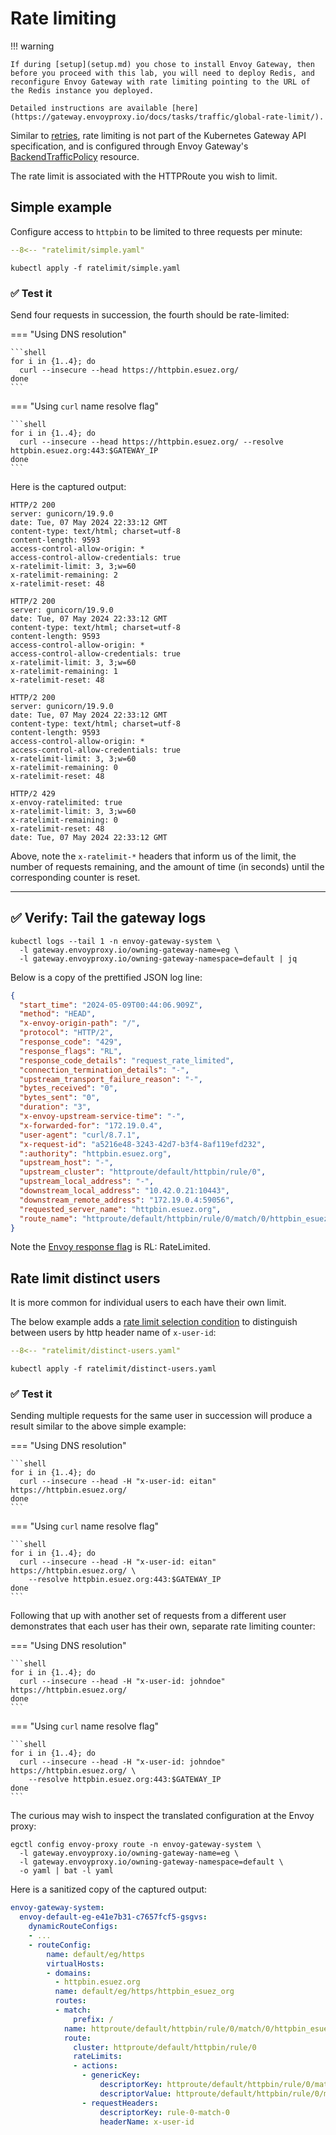 # Rate limiting

!!! warning

    If during [setup](setup.md) you chose to install Envoy Gateway, then before you proceed with this lab, you will need to deploy Redis, and reconfigure Envoy Gateway with rate limiting pointing to the URL of the Redis instance you deployed.

    Detailed instructions are available [here](https://gateway.envoyproxy.io/docs/tasks/traffic/global-rate-limit/).


Similar to [retries](retries.md),
rate limiting is not part of the Kubernetes Gateway API specification,
and is configured through Envoy Gateway's [BackendTrafficPolicy](https://gateway.envoyproxy.io/docs/api/extension_types/#backendtrafficpolicy) resource.

The rate limit is associated with the HTTPRoute you wish to limit.

## Simple example

Configure access to `httpbin` to be limited to three requests per minute:

```yaml linenums="1"
--8<-- "ratelimit/simple.yaml"
```

```shell
kubectl apply -f ratelimit/simple.yaml
```

### :white_check_mark: Test it

Send four requests in succession, the fourth should be rate-limited:

=== "Using DNS resolution"

    ```shell
    for i in {1..4}; do
      curl --insecure --head https://httpbin.esuez.org/
    done
    ```

=== "Using `curl` name resolve flag"

    ```shell
    for i in {1..4}; do
      curl --insecure --head https://httpbin.esuez.org/ --resolve httpbin.esuez.org:443:$GATEWAY_IP
    done
    ```

Here is the captured output:

```console
HTTP/2 200
server: gunicorn/19.9.0
date: Tue, 07 May 2024 22:33:12 GMT
content-type: text/html; charset=utf-8
content-length: 9593
access-control-allow-origin: *
access-control-allow-credentials: true
x-ratelimit-limit: 3, 3;w=60
x-ratelimit-remaining: 2
x-ratelimit-reset: 48

HTTP/2 200
server: gunicorn/19.9.0
date: Tue, 07 May 2024 22:33:12 GMT
content-type: text/html; charset=utf-8
content-length: 9593
access-control-allow-origin: *
access-control-allow-credentials: true
x-ratelimit-limit: 3, 3;w=60
x-ratelimit-remaining: 1
x-ratelimit-reset: 48

HTTP/2 200
server: gunicorn/19.9.0
date: Tue, 07 May 2024 22:33:12 GMT
content-type: text/html; charset=utf-8
content-length: 9593
access-control-allow-origin: *
access-control-allow-credentials: true
x-ratelimit-limit: 3, 3;w=60
x-ratelimit-remaining: 0
x-ratelimit-reset: 48

HTTP/2 429
x-envoy-ratelimited: true
x-ratelimit-limit: 3, 3;w=60
x-ratelimit-remaining: 0
x-ratelimit-reset: 48
date: Tue, 07 May 2024 22:33:12 GMT
```

Above, note the `x-ratelimit-*` headers that inform us of the limit, the number of requests remaining, and the amount of time (in seconds) until the corresponding counter is reset.

---

## :white_check_mark: Verify: Tail the gateway logs

```shell
kubectl logs --tail 1 -n envoy-gateway-system \
  -l gateway.envoyproxy.io/owning-gateway-name=eg \
  -l gateway.envoyproxy.io/owning-gateway-namespace=default | jq
```

Below is a copy of the prettified JSON log line:

```json linenums="1" hl_lines="6-7"
{
  "start_time": "2024-05-09T00:44:06.909Z",
  "method": "HEAD",
  "x-envoy-origin-path": "/",
  "protocol": "HTTP/2",
  "response_code": "429",
  "response_flags": "RL",
  "response_code_details": "request_rate_limited",
  "connection_termination_details": "-",
  "upstream_transport_failure_reason": "-",
  "bytes_received": "0",
  "bytes_sent": "0",
  "duration": "3",
  "x-envoy-upstream-service-time": "-",
  "x-forwarded-for": "172.19.0.4",
  "user-agent": "curl/8.7.1",
  "x-request-id": "a5216e48-3243-42d7-b3f4-8af119efd232",
  ":authority": "httpbin.esuez.org",
  "upstream_host": "-",
  "upstream_cluster": "httproute/default/httpbin/rule/0",
  "upstream_local_address": "-",
  "downstream_local_address": "10.42.0.21:10443",
  "downstream_remote_address": "172.19.0.4:59056",
  "requested_server_name": "httpbin.esuez.org",
  "route_name": "httproute/default/httpbin/rule/0/match/0/httpbin_esuez_org"
}
```

Note the [Envoy response flag](https://www.envoyproxy.io/docs/envoy/latest/configuration/observability/access_log/usage#config-access-log-format-response-flags) is RL: RateLimited.

## Rate limit distinct users

It is more common for individual users to each have their own limit.

The below example adds a [rate limit selection condition](https://gateway.envoyproxy.io/docs/api/extension_types/#ratelimitselectcondition) to distinguish between users by http header name of `x-user-id`:

```yaml linenums="1" hl_lines="15-18"
--8<-- "ratelimit/distinct-users.yaml"
```

```shell
kubectl apply -f ratelimit/distinct-users.yaml
```

### :white_check_mark: Test it

Sending multiple requests for the same user in succession will produce a result similar to the above simple example:

=== "Using DNS resolution"

    ```shell
    for i in {1..4}; do
      curl --insecure --head -H "x-user-id: eitan" https://httpbin.esuez.org/
    done
    ```

=== "Using `curl` name resolve flag"

    ```shell
    for i in {1..4}; do
      curl --insecure --head -H "x-user-id: eitan" https://httpbin.esuez.org/ \
        --resolve httpbin.esuez.org:443:$GATEWAY_IP
    done
    ```

Following that up with another set of requests from a different user demonstrates that each user has their own, separate rate limiting counter:

=== "Using DNS resolution"

    ```shell
    for i in {1..4}; do
      curl --insecure --head -H "x-user-id: johndoe" https://httpbin.esuez.org/
    done
    ```

=== "Using `curl` name resolve flag"

    ```shell
    for i in {1..4}; do
      curl --insecure --head -H "x-user-id: johndoe" https://httpbin.esuez.org/ \
        --resolve httpbin.esuez.org:443:$GATEWAY_IP
    done
    ```

The curious may wish to inspect the translated configuration at the Envoy proxy:

```shell
egctl config envoy-proxy route -n envoy-gateway-system \
  -l gateway.envoyproxy.io/owning-gateway-name=eg \
  -l gateway.envoyproxy.io/owning-gateway-namespace=default \
  -o yaml | bat -l yaml
```

Here is a sanitized copy of the captured output:

```yaml linenums="1" hl_lines="17-24"
envoy-gateway-system:
  envoy-default-eg-e41e7b31-c7657fcf5-gsgvs:
    dynamicRouteConfigs:
    - ...
    - routeConfig:
        name: default/eg/https
        virtualHosts:
        - domains:
          - httpbin.esuez.org
          name: default/eg/https/httpbin_esuez_org
          routes:
          - match:
              prefix: /
            name: httproute/default/httpbin/rule/0/match/0/httpbin_esuez_org
            route:
              cluster: httproute/default/httpbin/rule/0
              rateLimits:
              - actions:
                - genericKey:
                    descriptorKey: httproute/default/httpbin/rule/0/match/0/httpbin_esuez_org
                    descriptorValue: httproute/default/httpbin/rule/0/match/0/httpbin_esuez_org
                - requestHeaders:
                    descriptorKey: rule-0-match-0
                    headerName: x-user-id
```
